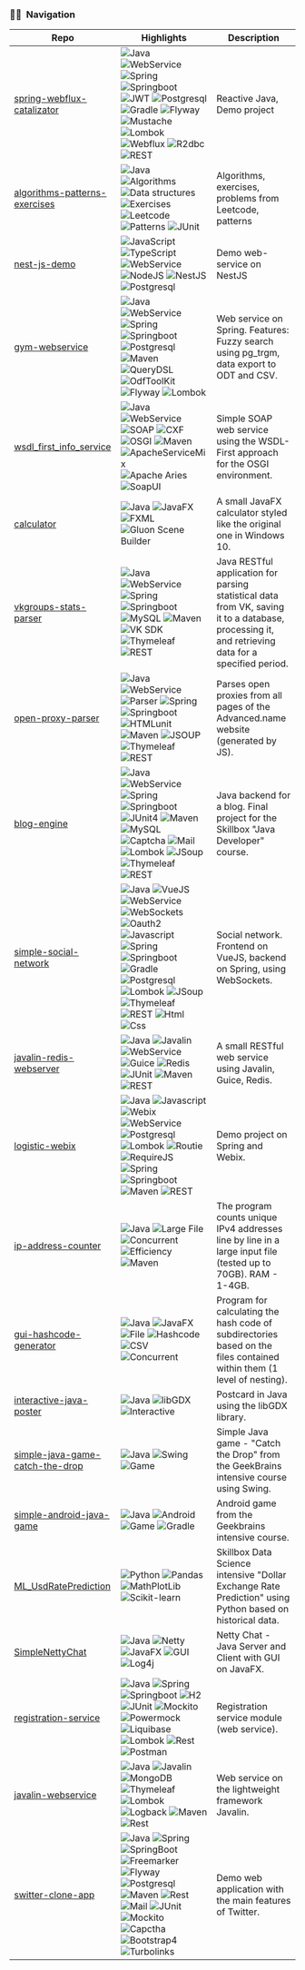 ### 🤝🏻 &nbsp;Navigation

|               **Repo**      |           **Highlights**              | **Description**                                                                                                                                    |
| --------------------------- | ------------------------------------- |----------------------------------------------------------------------------------------------------------------------------------------------------|
| [spring-webflux-catalizator](https://github.com/s-rb/spring-webflux-catalizator) | ![Java](https://img.shields.io/badge/-Java-05122A?style=flat&logo=Java&logoColor=FFA518) ![WebService](https://img.shields.io/badge/-WebService-05122A?style=flat) ![Spring](https://img.shields.io/badge/-Spring-05122A?style=flat&logo=Spring&logoColor=71b23c) ![Springboot](https://img.shields.io/badge/-SpringBoot-05122A?style=flat&logo=Springboot&logoColor=71b23c) ![JWT](https://img.shields.io/badge/-JWT-05122A?style=flat&logo=jsonwebtokens&logoColor=71b23c) ![Postgresql](https://img.shields.io/badge/-Postgresql-05122A?style=flat&logo=Postgresql&logoColor=fffffb) ![Gradle](https://img.shields.io/badge/-Gradle-05122A?style=flat&logo=Gradle&logoColor=fffffb) ![Flyway](https://img.shields.io/badge/-Flyway-05122A?style=flat) ![Mustache](https://img.shields.io/badge/-Mustache-05122A?style=flat) ![Lombok](https://img.shields.io/badge/-Lombok-05122A?style=flat) ![Webflux](https://img.shields.io/badge/-Webflux-05122A?style=flat) ![R2dbc](https://img.shields.io/badge/-R2dbc-05122A?style=flat) ![REST](https://img.shields.io/badge/-REST-05122A?style=flat) | Reactive Java, Demo project                                                                                                                        |
| [algorithms-patterns-exercises](https://github.com/s-rb/algorithms-patterns-exercises) | ![Java](https://img.shields.io/badge/-Java-05122A?style=flat&logo=Java&logoColor=FFA518) ![Algorithms](https://img.shields.io/badge/-Algorithms-05122A?style=flat) ![Data structures](https://img.shields.io/badge/-Data_structures-05122A?style=flat) ![Exercises](https://img.shields.io/badge/-Exercises-05122A?style=flat) ![Leetcode](https://img.shields.io/badge/-Leetcode-05122A?style=flat&logo=leetcode&logoColor=FFA518) ![Patterns](https://img.shields.io/badge/-Patterns-05122A?style=flat) ![JUnit](https://img.shields.io/badge/-JUnit-05122A?style=flat) | Algorithms, exercises, problems from Leetcode, patterns                                                                                            |
| [nest-js-demo](https://github.com/s-rb/nest-js-demo) | ![JavaScript](https://img.shields.io/badge/-JavaScript-05122A?style=flat&logo=javascript) ![TypeScript](https://img.shields.io/badge/-TypeScript-05122A?style=flat&logo=TypeScript) ![WebService](https://img.shields.io/badge/-WebService-05122A?style=flat) ![NodeJS](https://img.shields.io/badge/-NodeJS-05122A?style=flat&logo=NodedotJS) ![NestJS](https://img.shields.io/badge/-NestJS-05122A?style=flat&logo=NestJS) ![Postgresql](https://img.shields.io/badge/-Postgresql-05122A?style=flat&logo=Postgresql&logoColor=fffffb) | Demo web-service on NestJS                                                                                                                         |
| [gym-webservice](https://github.com/s-rb/gym-webservice) | ![Java](https://img.shields.io/badge/-Java-05122A?style=flat&logo=Java&logoColor=FFA518) ![WebService](https://img.shields.io/badge/-WebService-05122A?style=flat) ![Spring](https://img.shields.io/badge/-Spring-05122A?style=flat&logo=Spring&logoColor=71b23c) ![Springboot](https://img.shields.io/badge/-SpringBoot-05122A?style=flat&logo=Springboot&logoColor=71b23c) ![Postgresql](https://img.shields.io/badge/-Postgresql-05122A?style=flat&logo=Postgresql&logoColor=fffffb) ![Maven](https://img.shields.io/badge/-Maven-05122A?style=flat&logo=apachemaven&logoColor=fffffb) ![QueryDSL](https://img.shields.io/badge/-QueryDSL-05122A?style=flat) ![OdfToolKit](https://img.shields.io/badge/-OdfToolKit-05122A?style=flat) ![Flyway](https://img.shields.io/badge/-Flyway-05122A?style=flat) ![Lombok](https://img.shields.io/badge/-Lombok-05122A?style=flat) | Web service on Spring. Features: Fuzzy search using pg_trgm, data export to ODT and CSV.                                                           |
| [wsdl_first_info_service](https://github.com/s-rb/wsdl_first_info_service) | ![Java](https://img.shields.io/badge/-Java-05122A?style=flat&logo=Java&logoColor=FFA518) ![WebService](https://img.shields.io/badge/-WebService-05122A?style=flat) ![SOAP](https://img.shields.io/badge/-SOAP-05122A?style=flat) ![CXF](https://img.shields.io/badge/-CXF-05122A?style=flat) ![OSGI](https://img.shields.io/badge/-OSGI-05122A?style=flat) ![Maven](https://img.shields.io/badge/-Maven-05122A?style=flat&logo=apachemaven&logoColor=fffffb) ![ApacheServiceMix](https://img.shields.io/badge/-Apache_Service_Mix-05122A?style=flat) ![Apache Aries](https://img.shields.io/badge/-Apache_Aries-05122A?style=flat) ![SoapUI](https://img.shields.io/badge/-SoapUI-05122A?style=flat) | Simple SOAP web service using the WSDL-First approach for the OSGI environment.                                                                    |
| [calculator](https://github.com/s-rb/calculator) | ![Java](https://img.shields.io/badge/-Java-05122A?style=flat&logo=Java&logoColor=FFA518) ![JavaFX](https://img.shields.io/badge/-JavaFX-05122A?style=flat) ![FXML](https://img.shields.io/badge/-FXML-05122A?style=flat) ![Gluon Scene Builder](https://img.shields.io/badge/-Gluon_Scene_Builder-05122A?style=flat) | A small JavaFX calculator styled like the original one in Windows 10.                                                                              |
| [vkgroups-stats-parser](https://github.com/s-rb/vkgroups-stats-parser) | ![Java](https://img.shields.io/badge/-Java-05122A?style=flat&logo=Java&logoColor=FFA518) ![WebService](https://img.shields.io/badge/-WebService-05122A?style=flat) ![Spring](https://img.shields.io/badge/-Spring-05122A?style=flat&logo=Spring&logoColor=71b23c) ![Springboot](https://img.shields.io/badge/-SpringBoot-05122A?style=flat&logo=Springboot&logoColor=71b23c) ![MySQL](https://img.shields.io/badge/-MySQL-05122A?style=flat&logo=MySQL&logoColor=fffffb) ![Maven](https://img.shields.io/badge/-Maven-05122A?style=flat&logo=apachemaven&logoColor=fffffb) ![VK SDK](https://img.shields.io/badge/-VK_SDK-05122A?style=flat&logo=vk) ![Thymeleaf](https://img.shields.io/badge/-Thymeleaf-05122A?style=flat&logo=Thymeleaf) ![REST](https://img.shields.io/badge/-REST-05122A?style=flat) | Java RESTful application for parsing statistical data from VK, saving it to a database, processing it, and retrieving data for a specified period. |
| [open-proxy-parser](https://github.com/s-rb/open-proxy-parser) | ![Java](https://img.shields.io/badge/-Java-05122A?style=flat&logo=Java&logoColor=FFA518) ![WebService](https://img.shields.io/badge/-WebService-05122A?style=flat) ![Parser](https://img.shields.io/badge/-Parser-05122A?style=flat) ![Spring](https://img.shields.io/badge/-Spring-05122A?style=flat&logo=Spring&logoColor=71b23c) ![Springboot](https://img.shields.io/badge/-SpringBoot-05122A?style=flat&logo=Springboot&logoColor=71b23c) ![HTMLunit](https://img.shields.io/badge/-HtmlUnit-05122A?style=flat) ![Maven](https://img.shields.io/badge/-Maven-05122A?style=flat&logo=apachemaven&logoColor=fffffb) ![JSOUP](https://img.shields.io/badge/-JSOUP-05122A?style=flat) ![Thymeleaf](https://img.shields.io/badge/-Thymeleaf-05122A?style=flat&logo=Thymeleaf) ![REST](https://img.shields.io/badge/-REST-05122A?style=flat) | Parses open proxies from all pages of the Advanced.name website (generated by JS).                                                                 |
| [blog-engine](https://github.com/s-rb/blog-engine) | ![Java](https://img.shields.io/badge/-Java-05122A?style=flat&logo=Java&logoColor=FFA518) ![WebService](https://img.shields.io/badge/-WebService-05122A?style=flat) ![Spring](https://img.shields.io/badge/-Spring-05122A?style=flat&logo=Spring&logoColor=71b23c) ![Springboot](https://img.shields.io/badge/-SpringBoot-05122A?style=flat&logo=Springboot&logoColor=71b23c) ![JUnit4](https://img.shields.io/badge/-JUnit4-05122A?style=flat) ![Maven](https://img.shields.io/badge/-Maven-05122A?style=flat&logo=apachemaven&logoColor=fffffb) ![MySQL](https://img.shields.io/badge/-MySQL8-05122A?style=flat&logo=mysql&logoColor=fffffb) ![Captcha](https://img.shields.io/badge/-Captcha-05122A?style=flat) ![Mail](https://img.shields.io/badge/-Spring_Mail-05122A?style=flat&logo=springboot) ![Lombok](https://img.shields.io/badge/-Lombok-05122A?style=flat&logo=lombok) ![JSoup](https://img.shields.io/badge/-JSoup-05122A?style=flat&logo=jsoup) ![Thymeleaf](https://img.shields.io/badge/-Thymeleaf-05122A?style=flat&logo=Thymeleaf) ![REST](https://img.shields.io/badge/-REST-05122A?style=flat) | Java backend for a blog. Final project for the Skillbox "Java Developer" course.                                                                   |
| [simple-social-network](https://github.com/s-rb/simple-social-network) | ![Java](https://img.shields.io/badge/-Java-05122A?style=flat&logo=Java&logoColor=FFA518) ![VueJS](https://img.shields.io/badge/-VueJS-05122A?style=flat&logo=vuedotjs) ![WebService](https://img.shields.io/badge/-WebService-05122A?style=flat) ![WebSockets](https://img.shields.io/badge/-WebSockets-05122A?style=flat) ![Oauth2](https://img.shields.io/badge/-Oauth2-05122A?style=flat&logo=oauth) ![Javascript](https://img.shields.io/badge/-Javascript-05122A?style=flat&logo=Javascript) ![Spring](https://img.shields.io/badge/-Spring-05122A?style=flat&logo=Spring&logoColor=71b23c) ![Springboot](https://img.shields.io/badge/-SpringBoot-05122A?style=flat&logo=Springboot&logoColor=71b23c) ![Gradle](https://img.shields.io/badge/-Gradle-05122A?style=flat&logo=gradle&logoColor=fffffb) ![Postgresql](https://img.shields.io/badge/-Postgresql-05122A?style=flat&logo=Postgresql&logoColor=fffffb) ![Lombok](https://img.shields.io/badge/-Lombok-05122A?style=flat&logo=lombok) ![JSoup](https://img.shields.io/badge/-JSoup-05122A?style=flat&logo=jsoup) ![Thymeleaf](https://img.shields.io/badge/-Thymeleaf-05122A?style=flat&logo=Thymeleaf) ![REST](https://img.shields.io/badge/-REST-05122A?style=flat) ![Html](https://img.shields.io/badge/-Html-05122A?style=flat&logo=html) ![Css](https://img.shields.io/badge/-Css-05122A?style=flat&logo=css) | Social network. Frontend on VueJS, backend on Spring, using WebSockets.                                                                            |
| [javalin-redis-webserver](https://github.com/s-rb/javalin-redis-webserver) | ![Java](https://img.shields.io/badge/-Java-05122A?style=flat&logo=Java&logoColor=FFA518) ![Javalin](https://img.shields.io/badge/-Javalin-05122A?style=flat&logo=Javalin) ![WebService](https://img.shields.io/badge/-WebService-05122A?style=flat) ![Guice](https://img.shields.io/badge/-Guice-05122A?style=flat&logo=guice) ![Redis](https://img.shields.io/badge/-Redis-05122A?style=flat&logo=redis&logoColor=yellow) ![JUnit](https://img.shields.io/badge/-JUnit-05122A?style=flat&logo=JUnit) ![Maven](https://img.shields.io/badge/-Maven-05122A?style=flat&logo=apachemaven&logoColor=fffffb) ![REST](https://img.shields.io/badge/-REST-05122A?style=flat) | A small RESTful web service using Javalin, Guice, Redis.                                                                                           |
| [logistic-webix](https://github.com/s-rb/logistic-webix) | ![Java](https://img.shields.io/badge/-Java-05122A?style=flat&logo=Java&logoColor=FFA518) ![Javascript](https://img.shields.io/badge/-Javascript-05122A?style=flat&logo=Javascript) ![Webix](https://img.shields.io/badge/-Webix-05122A?style=flat&logo=Webix) ![WebService](https://img.shields.io/badge/-WebService-05122A?style=flat) ![Postgresql](https://img.shields.io/badge/-Postgresql-05122A?style=flat&logo=Postgresql&logoColor=fffffb) ![Lombok](https://img.shields.io/badge/-Lombok-05122A?style=flat&logo=Lombok&logoColor=yellow) ![Routie](https://img.shields.io/badge/-Routie-05122A?style=flat&logo=Routie) ![RequireJS](https://img.shields.io/badge/-RequireJS-05122A?style=flat&logo=RequireJS) ![Spring](https://img.shields.io/badge/-Spring-05122A?style=flat&logo=Spring&logoColor=71b23c) ![Springboot](https://img.shields.io/badge/-SpringBoot-05122A?style=flat&logo=Springboot&logoColor=71b23c) ![Maven](https://img.shields.io/badge/-Maven-05122A?style=flat&logo=apachemaven&logoColor=fffffb) ![REST](https://img.shields.io/badge/-REST-05122A?style=flat) | Demo project on Spring and Webix.                                                                                                                  |
| [ip-address-counter](https://github.com/s-rb/ip-address-counter) | ![Java](https://img.shields.io/badge/-Java-05122A?style=flat&logo=Java&logoColor=FFA518) ![Large File](https://img.shields.io/badge/-Large_File-05122A?style=flat&logo=none) ![Concurrent](https://img.shields.io/badge/-Concurrent-05122A?style=flat&logo=Concurrent) ![Efficiency](https://img.shields.io/badge/-Efficiency-05122A?style=flat) ![Maven](https://img.shields.io/badge/-Maven-05122A?style=flat&logo=apachemaven&logoColor=fffffb) | The program counts unique IPv4 addresses line by line in a large input file (tested up to 70GB). RAM - 1-4GB.                                      |
| [gui-hashcode-generator](https://github.com/s-rb/gui-hashcode-generator) | ![Java](https://img.shields.io/badge/-Java-05122A?style=flat&logo=Java&logoColor=FFA518) ![JavaFX](https://img.shields.io/badge/-JavaFX-05122A?style=flat&logo=JavaFX) ![File](https://img.shields.io/badge/-File-05122A?style=flat&logo=File) ![Hashcode](https://img.shields.io/badge/-Hashcode-05122A?style=Hashcode) ![CSV](https://img.shields.io/badge/-CSV-05122A?style=flat&logo=csv&logoColor=fffffb) ![Concurrent](https://img.shields.io/badge/-Concurrent-05122A?style=flat&logo=Concurrent&logoColor=fffffb) | Program for calculating the hash code of subdirectories based on the files contained within them (1 level of nesting).                             |
| [interactive-java-poster](https://github.com/s-rb/interactive-java-poster) | ![Java](https://img.shields.io/badge/-Java-05122A?style=flat&logo=Java&logoColor=FFA518) ![libGDX](https://img.shields.io/badge/-libGDX-05122A?style=flat&logo=libGDX) ![Interactive](https://img.shields.io/badge/-Interactive-05122A?style=flat&logo=Interactive) | Postcard in Java using the libGDX library.                                                                                                         |
| [simple-java-game-catch-the-drop](https://github.com/s-rb/simple-java-game-catch-the-drop) | ![Java](https://img.shields.io/badge/-Java-05122A?style=flat&logo=Java&logoColor=FFA518) ![Swing](https://img.shields.io/badge/-Swing-05122A?style=flat&logo=Swing) ![Game](https://img.shields.io/badge/-Game-05122A?style=flat&logo=Game) | Simple Java game - "Catch the Drop" from the GeekBrains intensive course using Swing.                                                              |
| [simple-android-java-game](https://github.com/s-rb/simple-android-java-game) | ![Java](https://img.shields.io/badge/-Java-05122A?style=flat&logo=Java&logoColor=FFA518) ![Android](https://img.shields.io/badge/-Android-05122A?style=flat&logo=Android) ![Game](https://img.shields.io/badge/-Game-05122A?style=flat&logo=Game) ![Gradle](https://img.shields.io/badge/-Gradle-05122A?style=flat&logo=Gradle) | Android game from the Geekbrains intensive course.                                                                                                 |
| [ML_UsdRatePrediction](https://github.com/s-rb/ML_UsdRatePrediction) | ![Python](https://img.shields.io/badge/-Python-05122A?style=flat&logo=Python&logoColor=fffffb) ![Pandas](https://img.shields.io/badge/-Pandas-05122A?style=flat&logo=Pandas) ![MathPlotLib](https://img.shields.io/badge/-MathPlotLib-05122A?style=flat&logo=MathPlotLib) ![Scikit-learn](https://img.shields.io/badge/-Scikit_learn-05122A?style=flat&logo=sklearn) | Skillbox Data Science intensive "Dollar Exchange Rate Prediction" using Python based on historical data.                                           |
| [SimpleNettyChat](https://github.com/s-rb/SimpleNettyChat) | ![Java](https://img.shields.io/badge/-Java-05122A?style=flat&logo=Java&logoColor=fffffb) ![Netty](https://img.shields.io/badge/-Netty-05122A?style=flat&logo=Netty) ![JavaFX](https://img.shields.io/badge/-JavaFX-05122A?style=flat&logo=JavaFX) ![GUI](https://img.shields.io/badge/-GUI-05122A?style=flat&logo=GUI) ![Log4j](https://img.shields.io/badge/-Log4j-05122A?style=flat&logo=Log4j) | Netty Chat - Java Server and Client with GUI on JavaFX.                                                                                            |
| [registration-service](https://github.com/s-rb/registration-service) | ![Java](https://img.shields.io/badge/-Java-05122A?style=flat&logo=Java&logoColor=fffffb) ![Spring](https://img.shields.io/badge/-Spring-05122A?style=flat&logo=Spring) ![Springboot](https://img.shields.io/badge/-Springboot-05122A?style=flat&logo=Springboot) ![H2](https://img.shields.io/badge/-H2-05122A?style=flat&logo=h2) ![JUnit](https://img.shields.io/badge/-JUnit-05122A?style=flat&logo=JUnit) ![Mockito](https://img.shields.io/badge/-Mockito-05122A?style=flat&logo=Mockito) ![Powermock](https://img.shields.io/badge/-Powermock-05122A?style=flat&logo=Powermock) ![Liquibase](https://img.shields.io/badge/-Liquibase-05122A?style=flat&logo=Liquibase) ![Lombok](https://img.shields.io/badge/-Lombok-05122A?style=flat&logo=Lombok) ![Rest](https://img.shields.io/badge/-RestAPI-05122A?style=flat&logo=rest) ![Postman](https://img.shields.io/badge/-Postman-05122A?style=flat&logo=Postman) | Registration service module (web service).                                                                                                         |
| [javalin-webservice](https://github.com/s-rb/javalin-webservice) | ![Java](https://img.shields.io/badge/-Java-05122A?style=flat&logo=Java&logoColor=fffffb) ![Javalin](https://img.shields.io/badge/-Javalin-05122A?style=flat&logo=Javalin) ![MongoDB](https://img.shields.io/badge/-MongoDB-05122A?style=flat&logo=MongoDB) ![Thymeleaf](https://img.shields.io/badge/-Thymeleaf-05122A?style=flat&logo=Thymeleaf) ![Lombok](https://img.shields.io/badge/-Lombok-05122A?style=flat&logo=Lombok) ![Logback](https://img.shields.io/badge/-Logback-05122A?style=flat&logo=Logback) ![Maven](https://img.shields.io/badge/-Maven-05122A?style=flat&logo=Maven) ![Rest](https://img.shields.io/badge/-RestAPI-05122A?style=flat&logo=rest) | Web service on the lightweight framework Javalin.                                                                                                  |
| [switter-clone-app](https://github.com/s-rb/switter-clone-app) | ![Java](https://img.shields.io/badge/-Java-05122A?style=flat&logo=Java&logoColor=fffffb) ![Spring](https://img.shields.io/badge/-Spring-05122A?style=flat&logo=Spring) ![SpringBoot](https://img.shields.io/badge/-SpringBoot-05122A?style=flat&logo=SpringBoot) ![Freemarker](https://img.shields.io/badge/-Freemarker-05122A?style=flat&logo=Freemarker) ![Flyway](https://img.shields.io/badge/-Flyway-05122A?style=flat&logo=Flyway) ![Postgresql](https://img.shields.io/badge/-Postgresql-05122A?style=flat&logo=Postgresql&logoColor=white) ![Maven](https://img.shields.io/badge/-Maven-05122A?style=flat&logo=Maven) ![Rest](https://img.shields.io/badge/-RestAPI-05122A?style=flat&logo=rest) ![Mail](https://img.shields.io/badge/-Mail-05122A?style=flat&logo=Mail) ![JUnit](https://img.shields.io/badge/-JUnit-05122A?style=flat&logo=Junit) ![Mockito](https://img.shields.io/badge/-Mockito-05122A?style=flat&logo=Mockito) ![Capctha](https://img.shields.io/badge/-Captcha-05122A?style=flat&logo=Captcha) ![Bootstrap4](https://img.shields.io/badge/-Bootstrap4-05122A?style=flat&logo=bootstrap&logoColor=blue) ![Turbolinks](https://img.shields.io/badge/-Turbolinks-05122A?style=flat&logo=Turbolinks) | Demo web application with the main features of Twitter.                                                                                            |